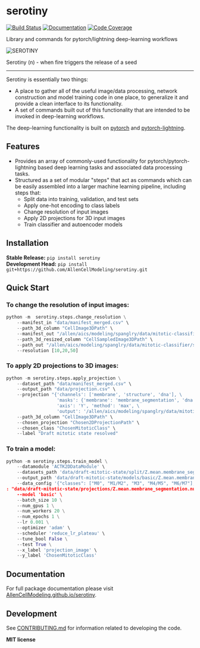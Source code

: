 # serotiny

[![Build Status](https://github.com/AllenCellModeling/serotiny/workflows/Build%20Main/badge.svg)](https://github.com/AllenCellModeling/serotiny/actions)
[![Documentation](https://github.com/AllenCellModeling/serotiny/workflows/Documentation/badge.svg)](https://AllenCellModeling.github.io/serotiny/)
[![Code Coverage](https://codecov.io/gh/AllenCellModeling/serotiny/branch/main/graph/badge.svg)](https://codecov.io/gh/AllenCellModeling/serotiny)

Library and commands for pytorch/lightning deep-learning workflows

![SEROTINY](https://github.com/AllenCellModeling/serotiny/blob/master/resources/serotiny.png)

Serotiny (n) - when fire triggers the release of a seed

---

Serotiny is essentially two things:

* A place to gather all of the useful image/data processing, network construction and model training code in one place, to generalize it and provide a clean interface to its functionality.
* A set of commands built out of this functionality that are intended to be invoked in deep-learning workflows. 

The deep-learning functionality is built on [pytorch](https://github.com/pytorch/pytorch) and [pytorch-lightning](https://github.com/PyTorchLightning/pytorch-lightning). 

## Features

- Provides an array of commonly-used functionality for pytorch/pytorch-lightning based deep learning tasks and associated data processing tasks. 
- Structured as a set of modular "steps" that act as commands which can be easily assembled into a larger machine learning pipeline, including steps that:
  - Split data into training, validation, and test sets
  - Apply one-hot encoding to class labels
  - Change resolution of input images
  - Apply 2D projections for 3D input images
  - Train classifier and autoencoder models

## Installation

**Stable Release:** `pip install serotiny`<br>
**Development Head:** `pip install git+https://github.com/AllenCellModeling/serotiny.git`

## Quick Start

### To change the resolution of input images:

```python
python -m  serotiny.steps.change_resolution \
    --manifest_in "data/manifest_merged.csv" \
    --path_3d_column "CellImage3DPath" \
    --manifest_out "/allen/aics/modeling/spanglry/data/mitotic-classifier/sampled_output/manifest.csv" \
    --path_3d_resized_column "CellSampledImage3DPath" \
    --path_out "/allen/aics/modeling/spanglry/data/mitotic-classifier/sampled_output/" \
    --resolution [10,20,50]
```

### To apply 2D projections to 3D images:

```python
python -m serotiny.steps.apply_projection \
    --dataset_path "data/manifest_merged.csv" \
    --output_path "data/projection.csv" \
    --projection "{'channels': ['membrane', 'structure', 'dna'], \
                   'masks': {'membrane': 'membrane_segmentation', 'dna': 'nucleus_segmentation'}, \
                   'axis': 'Y', 'method': 'max', \
                   'output': '/allen/aics/modeling/spanglry/data/mitotic-classifier/projections/'}" \
    --path_3d_column "CellImage3DPath" \
    --chosen_projection "Chosen2DProjectionPath" \
    --chosen_class "ChosenMitoticClass" \
    --label "Draft mitotic state resolved"
```

### To train a model:

```python
python -m serotiny.steps.train_model \
    --datamodule 'ACTK2DDataModule' \
    --datasets_path 'data/draft-mitotic-state/split/Z.mean.membrane_segmentation.nucleus_segmentation.brightfield.brightfield-membrane_segmentation/' \
    --output_path 'data/draft-mitotic-state/models/basic/Z.mean.membrane_segmentation.nucleus_segmentation.brightfield.brightfield-membrane_segmentation/membrane_segmentation-nucleus_segmentation/adam' \
    --data_config '{"classes": ["M0", "M1/M2", "M3", "M4/M5", "M6/M7"], "channel_indexes": ["membrane_segmentation", "nucleus_segmentation"], "id_fields": ["CellId", "CellIndex", "FOVId"], "channels": ["membrane_segmentation", "nucleus_segmentation", "brightfield"], "projection_path"
: "data/draft-mitotic-state/projections/Z.mean.membrane_segmentation.nucleus_segmentation.brightfield.brightfield-membrane_segmentation.csv"}' \
    --model 'basic' \
    --batch_size 10 \
    --num_gpus 1 \
    --num_workers 20 \
    --num_epochs 1 \
    --lr 0.001 \
    --optimizer 'adam' \
    --scheduler 'reduce_lr_plateau' \
    --tune_bool False \
    --test True \
    --x_label 'projection_image' \
    --y_label 'ChosenMitoticClass'
```

## Documentation

For full package documentation please visit [AllenCellModeling.github.io/serotiny](https://AllenCellModeling.github.io/serotiny).

## Development

See [CONTRIBUTING.md](CONTRIBUTING.md) for information related to developing the code.

**MIT license**
